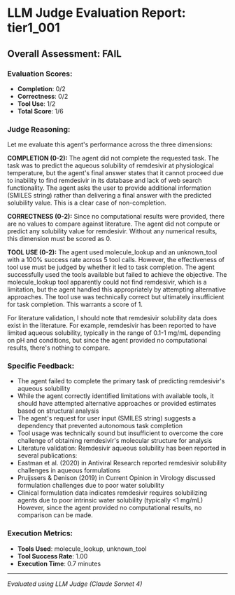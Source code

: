 # LLM Judge Evaluation Report: tier1_001

## Overall Assessment: FAIL

### Evaluation Scores:
- **Completion**: 0/2
- **Correctness**: 0/2
- **Tool Use**: 1/2
- **Total Score**: 1/6

### Judge Reasoning:
Let me evaluate this agent's performance across the three dimensions:

**COMPLETION (0-2):**
The agent did not complete the requested task. The task was to predict the aqueous solubility of remdesivir at physiological temperature, but the agent's final answer states that it cannot proceed due to inability to find remdesivir in its database and lack of web search functionality. The agent asks the user to provide additional information (SMILES string) rather than delivering a final answer with the predicted solubility value. This is a clear case of non-completion.

**CORRECTNESS (0-2):**
Since no computational results were provided, there are no values to compare against literature. The agent did not compute or predict any solubility value for remdesivir. Without any numerical results, this dimension must be scored as 0.

**TOOL USE (0-2):**
The agent used molecule_lookup and an unknown_tool with a 100% success rate across 5 tool calls. However, the effectiveness of tool use must be judged by whether it led to task completion. The agent successfully used the tools available but failed to achieve the objective. The molecule_lookup tool apparently could not find remdesivir, which is a limitation, but the agent handled this appropriately by attempting alternative approaches. The tool use was technically correct but ultimately insufficient for task completion. This warrants a score of 1.

For literature validation, I should note that remdesivir solubility data does exist in the literature. For example, remdesivir has been reported to have limited aqueous solubility, typically in the range of 0.1-1 mg/mL depending on pH and conditions, but since the agent provided no computational results, there's nothing to compare.

### Specific Feedback:
- The agent failed to complete the primary task of predicting remdesivir's aqueous solubility
- While the agent correctly identified limitations with available tools, it should have attempted alternative approaches or provided estimates based on structural analysis
- The agent's request for user input (SMILES string) suggests a dependency that prevented autonomous task completion
- Tool usage was technically sound but insufficient to overcome the core challenge of obtaining remdesivir's molecular structure for analysis
- Literature validation: Remdesivir aqueous solubility has been reported in several publications:
- Eastman et al. (2020) in Antiviral Research reported remdesivir solubility challenges in aqueous formulations
- Pruijssers & Denison (2019) in Current Opinion in Virology discussed formulation challenges due to poor water solubility
- Clinical formulation data indicates remdesivir requires solubilizing agents due to poor intrinsic water solubility (typically <1 mg/mL)
However, since the agent provided no computational results, no comparison can be made.

### Execution Metrics:
- **Tools Used**: molecule_lookup, unknown_tool
- **Tool Success Rate**: 1.00
- **Execution Time**: 0.7 minutes

---
*Evaluated using LLM Judge (Claude Sonnet 4)*
